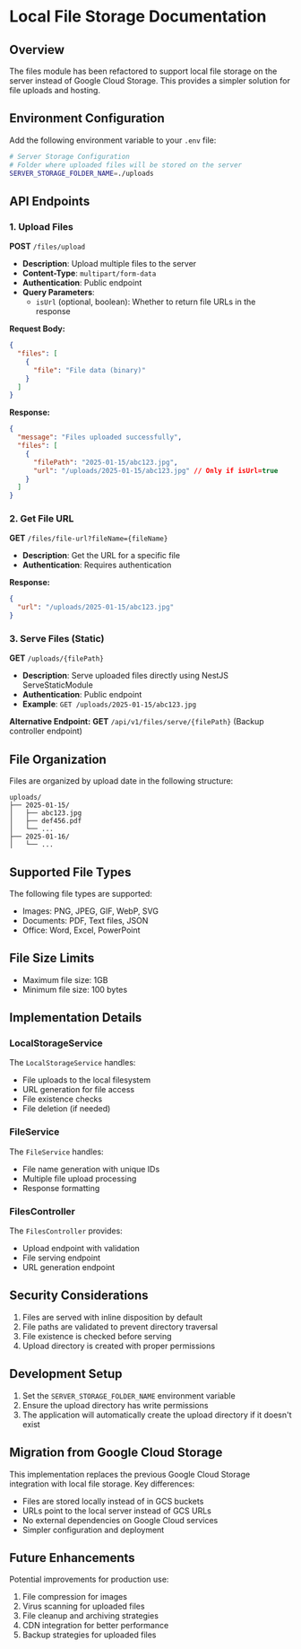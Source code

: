 # Local File Storage Documentation

## Overview

The files module has been refactored to support local file storage on the server instead of Google Cloud Storage. This provides a simpler solution for file uploads and hosting.

## Environment Configuration

Add the following environment variable to your `.env` file:

```bash
# Server Storage Configuration
# Folder where uploaded files will be stored on the server
SERVER_STORAGE_FOLDER_NAME=./uploads
```

## API Endpoints

### 1. Upload Files

**POST** `/files/upload`

- **Description**: Upload multiple files to the server
- **Content-Type**: `multipart/form-data`
- **Authentication**: Public endpoint
- **Query Parameters**:
  - `isUrl` (optional, boolean): Whether to return file URLs in the response

**Request Body:**

```json
{
  "files": [
    {
      "file": "File data (binary)"
    }
  ]
}
```

**Response:**

```json
{
  "message": "Files uploaded successfully",
  "files": [
    {
      "filePath": "2025-01-15/abc123.jpg",
      "url": "/uploads/2025-01-15/abc123.jpg" // Only if isUrl=true
    }
  ]
}
```

### 2. Get File URL

**GET** `/files/file-url?fileName={fileName}`

- **Description**: Get the URL for a specific file
- **Authentication**: Requires authentication

**Response:**

```json
{
  "url": "/uploads/2025-01-15/abc123.jpg"
}
```

### 3. Serve Files (Static)

**GET** `/uploads/{filePath}`

- **Description**: Serve uploaded files directly using NestJS ServeStaticModule
- **Authentication**: Public endpoint  
- **Example**: `GET /uploads/2025-01-15/abc123.jpg`

**Alternative Endpoint:**
**GET** `/api/v1/files/serve/{filePath}` (Backup controller endpoint)

## File Organization

Files are organized by upload date in the following structure:

```
uploads/
├── 2025-01-15/
│   ├── abc123.jpg
│   ├── def456.pdf
│   └── ...
├── 2025-01-16/
│   └── ...
```

## Supported File Types

The following file types are supported:

- Images: PNG, JPEG, GIF, WebP, SVG
- Documents: PDF, Text files, JSON
- Office: Word, Excel, PowerPoint

## File Size Limits

- Maximum file size: 1GB
- Minimum file size: 100 bytes

## Implementation Details

### LocalStorageService

The `LocalStorageService` handles:

- File uploads to the local filesystem
- URL generation for file access
- File existence checks
- File deletion (if needed)

### FileService

The `FileService` handles:

- File name generation with unique IDs
- Multiple file upload processing
- Response formatting

### FilesController

The `FilesController` provides:

- Upload endpoint with validation
- File serving endpoint
- URL generation endpoint

## Security Considerations

1. Files are served with inline disposition by default
2. File paths are validated to prevent directory traversal
3. File existence is checked before serving
4. Upload directory is created with proper permissions

## Development Setup

1. Set the `SERVER_STORAGE_FOLDER_NAME` environment variable
2. Ensure the upload directory has write permissions
3. The application will automatically create the upload directory if it doesn't exist

## Migration from Google Cloud Storage

This implementation replaces the previous Google Cloud Storage integration with local file storage. Key differences:

- Files are stored locally instead of in GCS buckets
- URLs point to the local server instead of GCS URLs
- No external dependencies on Google Cloud services
- Simpler configuration and deployment

## Future Enhancements

Potential improvements for production use:

1. File compression for images
2. Virus scanning for uploaded files
3. File cleanup and archiving strategies
4. CDN integration for better performance
5. Backup strategies for uploaded files
